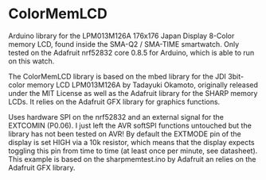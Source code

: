 # ColorMemLCD
Arduino library for the LPM013M126A 176x176 Japan Display 8-Color memory LCD, found inside the SMA-Q2 / SMA-TIME smartwatch.  Only tested on the Adafruit nrf52832 core 0.8.5 for Arduino, which is able to run on this watch.

The ColorMemLCD library is based on the mbed library for the JDI 3bit-color memory LCD LPM013M126A
by Tadayuki Okamoto, originally released under the MIT License as well as the Adafruit library for the SHARP memory LCDs. It relies on the Adafruit GFX library for graphics functions.

Uses hardware SPI on the nrf52832 and an external signal for the EXTCOMIN (P0.06). I just left the AVR softSPI functions untouched but the library has not been tested on AVR!
By default the EXTMODE pin of the display is set HIGH via a 10k resistor, 
which means that the display expects toggling this pin from time to time (at least
once per minute, see datasheet). 
This example is based on the sharpmemtest.ino by Adafruit an relies on the Adafruit GFX library. 



